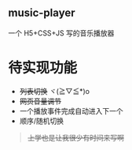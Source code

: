 ##  music-player
一个 H5+CSS+JS 写的音乐播放器
>
# 待实现功能
- ~~列表切换~~ ヾ(≧▽≦*)o
- ~~网页音量调节~~
- 一个播放事件完成自动进入下一个
- 顺序/随机切换

> ~~上学也是让我很少有时间来写啊~~

